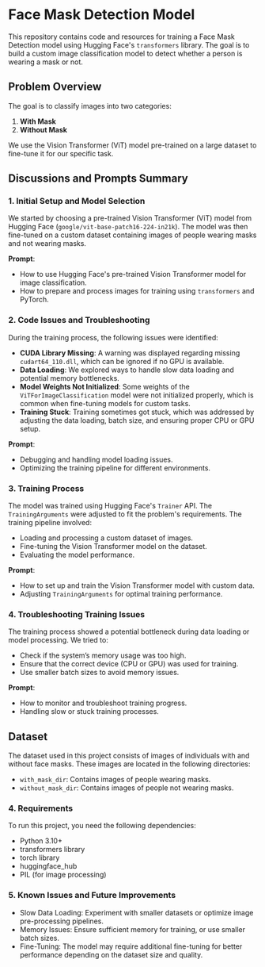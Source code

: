 # Face Mask Detection Model

This repository contains code and resources for training a Face Mask Detection model using Hugging Face's `transformers` library. The goal is to build a custom image classification model to detect whether a person is wearing a mask or not.

## Problem Overview

The goal is to classify images into two categories:
1. **With Mask**
2. **Without Mask**

We use the Vision Transformer (ViT) model pre-trained on a large dataset to fine-tune it for our specific task.

## Discussions and Prompts Summary

### 1. Initial Setup and Model Selection

We started by choosing a pre-trained Vision Transformer (ViT) model from Hugging Face (`google/vit-base-patch16-224-in21k`). The model was then fine-tuned on a custom dataset containing images of people wearing masks and not wearing masks. 

**Prompt**:  
- How to use Hugging Face's pre-trained Vision Transformer model for image classification.
- How to prepare and process images for training using `transformers` and PyTorch.

### 2. Code Issues and Troubleshooting

During the training process, the following issues were identified:
- **CUDA Library Missing**: A warning was displayed regarding missing `cudart64_110.dll`, which can be ignored if no GPU is available.
- **Data Loading**: We explored ways to handle slow data loading and potential memory bottlenecks.
- **Model Weights Not Initialized**: Some weights of the `ViTForImageClassification` model were not initialized properly, which is common when fine-tuning models for custom tasks.
- **Training Stuck**: Training sometimes got stuck, which was addressed by adjusting the data loading, batch size, and ensuring proper CPU or GPU setup.

**Prompt**:  
- Debugging and handling model loading issues.
- Optimizing the training pipeline for different environments.

### 3. Training Process

The model was trained using Hugging Face's `Trainer` API. The `TrainingArguments` were adjusted to fit the problem's requirements. The training pipeline involved:
- Loading and processing a custom dataset of images.
- Fine-tuning the Vision Transformer model on the dataset.
- Evaluating the model performance.

**Prompt**:  
- How to set up and train the Vision Transformer model with custom data.
- Adjusting `TrainingArguments` for optimal training performance.

### 4. Troubleshooting Training Issues

The training process showed a potential bottleneck during data loading or model processing. We tried to:
- Check if the system’s memory usage was too high.
- Ensure that the correct device (CPU or GPU) was used for training.
- Use smaller batch sizes to avoid memory issues.

**Prompt**:  
- How to monitor and troubleshoot training progress.
- Handling slow or stuck training processes.

## Dataset

The dataset used in this project consists of images of individuals with and without face masks. These images are located in the following directories:
- `with_mask_dir`: Contains images of people wearing masks.
- `without_mask_dir`: Contains images of people not wearing masks.

### 4. Requirements

To run this project, you need the following dependencies:

- Python 3.10+
- transformers library
- torch library
- huggingface_hub
- PIL (for image processing)

### 5. Known Issues and Future Improvements
- Slow Data Loading: Experiment with smaller datasets or optimize image pre-processing pipelines.
- Memory Issues: Ensure sufficient memory for training, or use smaller batch sizes.
- Fine-Tuning: The model may require additional fine-tuning for better performance depending on the dataset size and quality.
